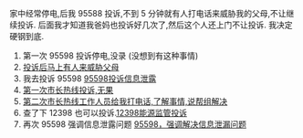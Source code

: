 家中经常停电,后我 95588 投诉,不到 5 分钟就有人打电话来威胁我的父母,不让继续投诉. 后面我才知道我爸妈也投诉好几次了,然后这个人还上门不让投诉. 我决定硬钢到底.
1. 第一次 95598 投诉停电,没录 (没想到有这种事情)
2. [投诉后马上有人来威胁父母](src/投诉后马上有人来威胁父母.m4a)
3. 我去投诉 95598 [95598投诉信息泄露](src/95598投诉信息泄露.m4a)
4. [第一次市长热线投诉,无果](src/第一次市长热线投诉,无果.m4a)
5. [第二次市长热线工作人员给我打电话,了解事情,说帮组解决](src/第二次市长热线.m4a)
6. 查了下 12398 也可以投诉.[12398能源监管投诉](src/12398能源监管投诉.m4a)
7. 再次 95598 强调信息泄露问题 [95598，强调解决信息泄漏问题](src/95598，强调解决信息泄漏问题.m4a)

